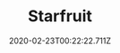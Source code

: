 ---
templateKey: blog-post
featuredpost: false
date: 2020-02-23T00:22:22.711Z
title: Starfruit
description: An extremely juicy fruit that grows in hot, humid weather. Slightly sweet with a sour undertone.
type: fruit
sellPrice: 750
energy: 125
health: 56
featuredimage: /img/Starfruit.png
tags:
  - summer
  - fruit
  - jelly
  - wine
  - Junimo Hut
  - A Soldier's Star Quest
  - edible
---